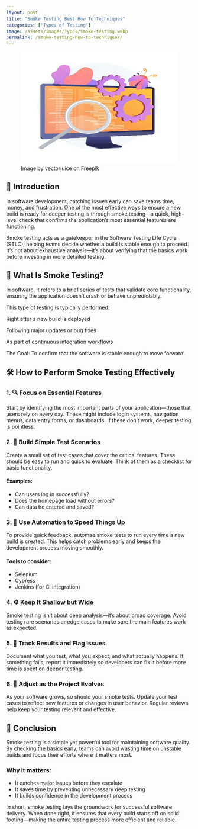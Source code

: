 ```yaml
---
layout: post
title: "Smoke Testing Best How To Techniques"
categories: ["Types of Testing"]
image: /assets/images/Types/smoke-testing.webp
permalink: /smoke-testing-how-to-techniques/
---
```


<figure>
  <img src="/assets/images/Types/smoke-testing.webp" alt="smoke testing techniques" />
  <figcaption>Image by vectorjuice on Freepik</figcaption>
</figure>

## 🧭 Introduction

In software development, catching issues early can save teams time, money, and frustration. One of the most effective ways to ensure a new build is ready for deeper testing is through smoke testing—a quick, high-level check that confirms the application’s most essential features are functioning.

Smoke testing acts as a gatekeeper in the Software Testing Life Cycle (STLC), helping teams decide whether a build is stable enough to proceed. It’s not about exhaustive analysis—it’s about verifying that the basics work before investing in more detailed testing.

## 🧠 What Is Smoke Testing?
In software, it refers to a brief series of tests that validate core functionality, ensuring the application doesn’t crash or behave unpredictably.

This type of testing is typically performed:

Right after a new build is deployed

Following major updates or bug fixes

As part of continuous integration workflows

The Goal: To confirm that the software is stable enough to move forward.

## 🛠️ How to Perform Smoke Testing Effectively

### 1. 🔍 Focus on Essential Features
Start by identifying the most important parts of your application—those that users rely on every day. These might include login systems, navigation menus, data entry forms, or dashboards. If these don’t work, deeper testing is pointless.

### 2. 🧪 Build Simple Test Scenarios
Create a small set of test cases that cover the critical features. These should be easy to run and quick to evaluate. Think of them as a checklist for basic functionality.

#### Examples:
- Can users log in successfully?
- Does the homepage load without errors?
- Can data be entered and saved?

### 3. 🚀 Use Automation to Speed Things Up
To provide quick feedback, automae smoke tests to run every time a new build is created. This helps catch problems early and keeps the development process moving smoothly.

#### Tools to consider:
- Selenium
- Cypress
- Jenkins (for CI integration)

### 4. ⚙️ Keep It Shallow but Wide
Smoke testing isn’t about deep analysis—it’s about broad coverage. Avoid testing rare scenarios or edge cases to make sure the main features work as expected.

### 5. 📝 Track Results and Flag Issues
Document what you test, what you expect, and what actually happens. If something fails, report it immediately so developers can fix it before more time is spent on deeper testing.

### 6. 🔄 Adjust as the Project Evolves
As your software grows, so should your smoke tests. Update your test cases to reflect new features or changes in user behavior. Regular reviews help keep your testing relevant and effective.

## 🎯 Conclusion
Smoke testing is a simple yet powerful tool for maintaining software quality. By checking the basics early, teams can avoid wasting time on unstable builds and focus their efforts where it matters most.

### Why it matters:

- It catches major issues before they escalate
- It saves time by preventing unnecessary deep testing
- It builds confidence in the development process

In short, smoke testing lays the groundwork for successful software delivery. When done right, it ensures that every build starts off on solid footing—making the entire testing process more efficient and reliable. 
